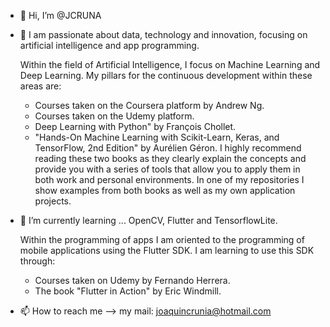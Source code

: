 - 👋 Hi, I’m @JCRUNA
- 👀 I am passionate about data, technology and innovation, focusing on artificial intelligence and app programming.

  Within the field of Artificial Intelligence, I focus on Machine Learning and Deep Learning.  My pillars for the continuous development within these areas are:
    - Courses taken on the Coursera platform by Andrew Ng.
    - Courses taken on the Udemy platform.
    - Deep Learning with Python" by François Chollet.
    - "Hands-On Machine Learning with Scikit-Learn, Keras, and TensorFlow, 2nd Edition" by Aurélien Géron.
  I highly recommend reading these two books as they clearly explain the concepts and provide you with a series of tools that allow you to apply them in both work and personal environments.
  In one of my repositories I show examples from both books as well as my own application projects.
- 🌱 I’m currently learning ... OpenCV, Flutter and TensorflowLite.

  Within the programming of apps I am oriented to the programming of mobile applications using the Flutter SDK.
  I am learning to use this SDK through:
    - Courses taken on Udemy by Fernando Herrera.
    - The book "Flutter in Action" by Eric Windmill.
 
- 📫 How to reach me --> my mail: joaquincrunia@hotmail.com



<!---
JCRUNA/JCRUNA is a ✨ special ✨ repository because its `README.md` (this file) appears on your GitHub profile.
You can click the Preview link to take a look at your changes.
--->
